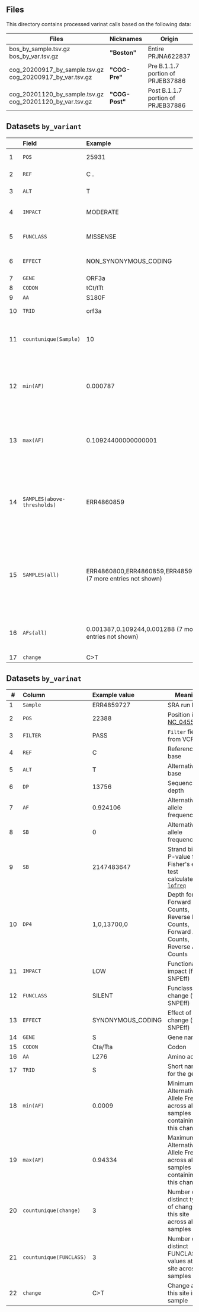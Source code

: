 ## Files

This directory contains processed varinat calls based on the following data:

| Files | Nicknames | Origin |
|-----|------------------|--------|
| bos_by_sample.tsv.gz <br>bos_by_var.tsv.gz| **"Boston"** | Entire PRJNA622837 |
|cog_20200917_by_sample.tsv.gz <br>cog_20200917_by_var.tsv.gz| **"COG-Pre"** | Pre B.1.1.7 portion of PRJEB37886 |
| cog_20201120_by_sample.tsv.gz <br>cog_20201120_by_var.tsv.gz| **"COG-Post"** | Post B.1.1.7 portion of PRJEB37886 |

## Datasets `by_variant`

|    | Field                     | Example                                                     | Meaning |
|-----|:--------------------------|:------------------------------------------------------------|---------|
|1| `POS`                       | 25931                                                       | Position in [NC_045512.2](https://www.ncbi.nlm.nih.gov/nuccore/1798174254) |
|2| `REF`                       | C                                                        .  | Reference base |
|3| `ALT`                       | T                                                           | Alternative base |
|4| `IMPACT`                    | MODERATE                                                    | Functional impact (from SNPEff) |
|5| `FUNCLASS`                  | MISSENSE                                                    | Funclass for change (from SNPEff) |
|6| `EFFECT`                    | NON_SYNONYMOUS_CODING                                       | Effect of change (from SNPEff) |
|7| `GENE`                      | ORF3a                                                       | Gene |
|8| `CODON`                     | tCt/tTt                                                     | Codon |
|9 |`AA`                        | S180F                                                       | Amino acid |
|10|`TRID`                      | orf3a                                                       | Short name for the gene |
|11|`countunique(Sample)`       | 10                                                          | Number of distinct samples containing this change |
|12|`min(AF)`                   | 0.000787                                                    | Minimum Alternative Allele Freq across all samples containing this change |
|13|`max(AF)`                   | 0.10924400000000001                                         | Maximum Alternative Allele Freq across all samples containing this change |
|14|`SAMPLES(above-thresholds)` | ERR4860859                                                  | Number of distinct samples where this change has frequency abobe threshold (5%) |
|15|`SAMPLES(all)`              | ERR4860800,ERR4860859,ERR4859778 (7 more entries not shown) | Number of distinct samples conatining this change at any frequency (including below threshold) |
|16|`AFs(all)`                  | 0.001387,0.109244,0.001288 (7 more entries not shown)       | List of all allele frequencies across all samples |
|17|`change`                    | C>T                                                         |  Change |                                                                                                                                                                                                                                                                                                                                                                                                                                                                                                                                                                                                                                                                                                                                                                                                                                                                                                                                                                                                                                                                                                                                                                                                                                                                                                                                                                                                                                                                                                                                                                                                                                                                                                                                                                                                                                                                                                                                                                                                                                                                                                                                                                                                                                                                                                                                                                                                                                                                                                                                                                                                                                                                                                                                                                                                                                                                                                                                                                                                                                                                                                                                                                                                                                                                                                                                                                                                                                                                                                                                                                                                                                                                                                                                                                                                                                                                                                                                                                                                                                                                                                                                                                                                                                                                                                                                                                                                                                                                                                                                                                                                                                                                                                                                                                                                                                                                                                                                                                                                                                                                                                                                                                                                                                                                                                                                                                                                                                                                                                                                                                                                                                                                                                                                                                                                                                                                                                                                                                                                                                                                                                                                                                                                                                                                                                                                                                                                                                                                                                                                                                                                                                                                                                                                                                                                                                                                                                                                                                                                                                                                                                                                                                                                                                                                                                                                                                                                                                                                                                                                                                                                                                                                                                                                                                                                                                                                                                                                                                                                                                                                                                                                                                                                                                                                                                                                                                                                                                                                                                                                                                                                                                                                                                                                                                                                                                                                                                                                                                                                                                                                                                                                                                                                                                                                                                                                                                                                                                                                                                                                                                                                                                                                                                                                                                                                                                                                                                                                                                                                                                                                                                                                                                                                                                                                                                                                                                                                                                                                                                                                                                                                                                                                                                                                                                                                                                                                                                                                                                                                                                                                                                                                                                                                                                                                                                                                                                                                                                                                                                                                                                                                                                                                                                                                                                                                                                                                                                                                                                                                                                                                                                                                                                                                                                                                                                                                                                                                                                                                                                                                                                                                                                                                                                                                                                                                                                                                                                                                                                                                                                                                                                                                                                                                                                                                                                                                                                                                                                                                                                                                                                                                                                                                                                                                                                                                                                                                                                                                                                                                                                                                                                                                                                                                                                                                                                                                                                                                                                                                                                                                                                                                                                                                                                                                                                                                                                                                                                                                                                                                                                                                                                                                                                                                                                                                                                                                                                                                                                                                                                                                                                                                                                                                                                                                                                                                                                                                                                                                                                                               |

## Datasets `by_varinat`

| # |  Column               | Example value     | Meaning |
|--|:----------------------|:------------------|---------|
|1| `Sample`                | ERR4859727        | SRA run ID |
|2| `POS`                   | 22388             | Position in [NC_045512.2](https://www.ncbi.nlm.nih.gov/nuccore/1798174254) |
|3| `FILTER`                | PASS              | `Filter` field from VCF |
|4| `REF`                   | C                 |  Reference base |
|5| `ALT`                   | T                 | Alternative base |
|6| `DP`                    | 13756             | Sequencing depth |
|7| `AF`                    | 0.924106          | Alternative allele frequency |
|8| `SB`                    | 0                 | Alternative allele frequency |
|9| `SB`                    | 2147483647        | Strand bias P-value from Fisher's exact test calculated by [`lofreq`](https://csb5.github.io/lofreq/) |
|10|`DP4`                   | 1,0,13700,0       | Depth for Forward Ref Counts, Reverse Ref Counts, Forward Alt Counts, Reverse Alt Counts |
|11|`IMPACT`                | LOW               | Functional impact (from SNPEff) |
|12|`FUNCLASS`              | SILENT            | Funclass for change (from SNPEff) |
|13|`EFFECT`                | SYNONYMOUS_CODING | Effect of change (from SNPEff) |
|14|`GENE`                  | S                 | Gene name |
|15|`CODON`                 | Cta/Tta           | Codon |
|16|`AA`                    | L276              | Amino acid |
|17|`TRID`                  | S                 | Short name for the gene |
|18|`min(AF)`               | 0.0009            | Minimum Alternative Allele Freq across all samples containing this change |
|19|`max(AF)`               | 0.94334           | Maximum Alternative Allele Freq across all samples containing this change |
|20|`countunique(change)`   | 3                 | Number of distinct types of changes at this site across all samples |
|21|`countunique(FUNCLASS)` | 3                 | Number of distinct FUNCLASS values at this site across all samples |
|22|`change`                | C>T               | Change at this site in this sample |

